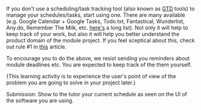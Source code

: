 If you don't use a scheduling/task tracking tool (also known as <tooltip content="Getting things done">[GTD]()</tooltip> tools) to manage your schedules/tasks, start using one. There are many available (e.g. Google Calendar + Google Tasks, Todo.txt, Fantastical, Wunderlist, Any.do, Remember The Milk, etc. [here's](http://www.priacta.com/Articles/Comparison_of_GTD_Software.php) a long list). Not only it will help to keep track of your work, but also it will help you better understand the product domain of the module project. If you feel sceptical about this, check out rule #1 in [this](http://www.daniel-wong.com/2015/01/14/straight-a-student/) article.

To encourage you to do the above, we resist sending you reminders about module deadlines etc. You are expected to keep track of the them yourself.

<span class="important">{This learning activity is to experience the user's point of view of the problem you are going to solve in your project later.}</span>


Submission: Show to the tutor your current schedule as seen on the UI of the software you are using.